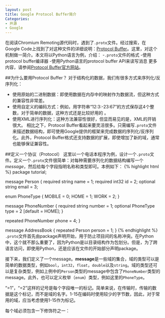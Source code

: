 ```yaml
---
layout: post
title: Google Protocol Buffer简介
Categories:
- 开源
- Google
---
```

在阅读Chromium Remoting源代码时，遇到了<code>.proto</code>文件。经过搜索，在Google Code上找到了对这种文件的详细说明：[Protocol Buffer][1]。这里，对这个机制做一简介。本文将以Python语言为例，介绍：
-<code>.proto</code>文件的格式
-使用protocol buffer编译器
-使用Python语言的protocol buffer API来读写消息
更多内容，请参阅[Protocol Buffer官方网站][1]。

##为什么要用Protocol Buffer？
对于结构化的数据，我们有很多方式来序列化/反序列化：
- 使用原始的二进制数据：即使用数据在内存中的映射作为数据流，但这种方式的兼容性非常差。
- 使用自定义的编码方式：例如，用字符串“12:3:-23:67”的方式保存这4个整数，对于简单的数据，这种方式还是比较好用的
。
- 使用XML进行序列化：这种方法兼容性很好，但显而易见的是，XML的开销很大。
相比之下，Protocol Buffer看起来要灵活很多。只需编写<code>.proto</code>文件来描述数据结构，即可使用Google提供的框架来完成数据的序列化/反序列化。此外，Protocol Buffer格式还支持数据的扩展，即使增加了新的域，通常也能够保证兼容性。

##定义一个协议（Protocol）
这里以一个电话本程序为例，设计一个<code>.proto</code>文件。定义一个<code>.proto</code>文件很简单：对每种需要序列化的数据结构编写一个*message*，然后给每个字段指明名称和类型即可。本例如下：
{% highlight html %}
package tutorial;

message Person {
  required string name = 1;
  required int32 id = 2;
  optional string email = 3;

  enum PhoneType {
    MOBILE = 0;
    HOME = 1;
    WORK = 2;
  }

  message PhoneNumber {
    required string number = 1;
    optional PhoneType type = 2 [default = HOME];
  }

  repeated PhoneNumber phone = 4;
}

message AddressBook {
  repeated Person person = 1;
}
{% endhighlight %}
<code>.proto</code>文件首先由package声明开始，用于防止项目间的名称冲突。在Python中，这个就不那么重要了，因为Python是以目录结构作为包划分。但是，为了跨语言访问，即使用Python，还是应该在文件的开始部分声明package。

接下来，我们定义了一个message。**message**是一些域的集合，域的类型可以是简单的数据类型，例如<code>bool</code>，<code>int32</code>，<code>float</code>，<code>double</code>以及<code>string</code>。域的类型还可以是复杂类型，例如上例中的<code>Person</code>类型的message中包含了<code>PhoneNumber</code>类型的message。此外，也可以定义枚举（<code>enum</code>）类型，例如这里的<code>PhoneType</code>。

“=1”，“=2”这样的记号是每个字段唯一的标记。简单来说，在传输时，传输的数据是这个标记，而不是域的名字。1-15在编码时使用较少的字节数，因此，对于常用的域，应当考虑使用1-15作为标记。

每个域必须包含一下修饰符之一：


[1]: http://code.google.com/intl/en/apis/protocolbuffers/
